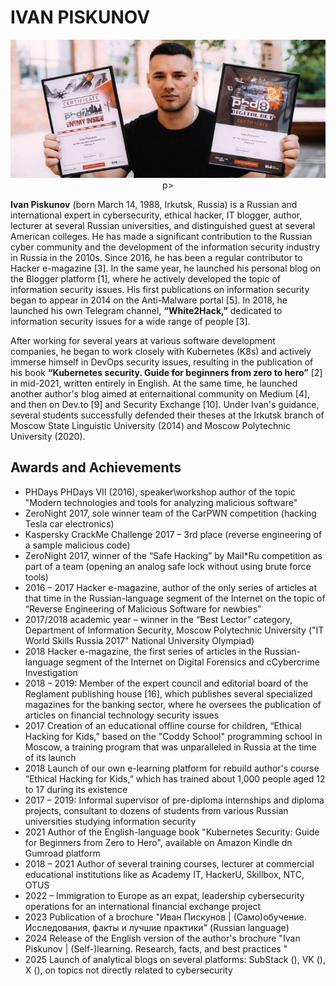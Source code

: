 
# IVAN PISKUNOV

<p align="center">
    <img src="https://github.com/D3One/ivanpiskunov/blob/main/Biography/Ivan_Piskunov_Bio.jpg"> p>

**Ivan Piskunov** (born March 14, 1988, Irkutsk, Russia) is a Russian and international expert in cybersecurity, ethical hacker, IT blogger, author, lecturer at several Russian universities, and distinguished guest at several American colleges. He has made a significant contribution to the Russian cyber community and the development of the information security industry in Russia in the 2010s. Since 2016, he has been a regular contributor to Hacker e-magazine [3]. In the same year, he launched his personal blog on the Blogger platform [1], where he actively developed the topic of information security issues. His first publications on information security began to appear in 2014 on the Anti-Malware portal [5]. In 2018, he launched his own Telegram channel, **“White2Hack,”** dedicated to information security issues for a wide range of people [3]. 

After working for several years at various software development companies, he began to work closely with Kubernetes (K8s) and actively immerse himself in DevOps security issues, resulting in the publication of his book **“Kubernetes security. Guide for beginners from zero to hero”** [2] in mid-2021, written entirely in English. At the same time, he launched another author's blog aimed at enternaitional community on Medium [4], and then on Dev.to [9] and Security Exchange [10]. Under Ivan's guidance, several students successfully defended their theses at the Irkutsk branch of Moscow State Linguistic University (2014) and Moscow Polytechnic University (2020). <br>

## Awards and Achievements
 - PHDays PHDays VII (2016), speaker\workshop author of the topic "Modern technologies and tools for analyzing malicious software"
 - ZeroNight 2017, sole winner team of the CarPWN competition (hacking Tesla car electronics)
 - Kaspersky CrackMe Challenge 2017 – 3rd place (reverse engineering of a sample malicious code)
 - ZeroNight 2017, winner of the “Safe Hacking” by Mail*Ru competition as part of a team (opening an analog safe lock without using brute force tools)
 - 2016 – 2017 Hacker e-magazine, author of the only series of articles at that time in the Russian-language segment of the Internet on the topic of “Reverse Engineering of Malicious Software for newbies”
 - 2017/2018 academic year – winner in the “Best Lector” category, Department of Information Security, Moscow Polytechnic University ("IT World Skills Russia 2017" National University Olympiad)
 - 2018 Hacker e-magazine, the first series of articles in the Russian-language segment of the Internet on Digital Forensics and cCybercrime Investigation 
 - 2018 – 2019: Member of the expert council and editorial board of the Reglament publishing house [16], which publishes several specialized magazines for the banking sector, where he oversees the publication of articles on financial technology security issues
 - 2017 Creation of an educational offline course for children, “Ethical Hacking for Kids,” based on the "Coddy School" programming school in Moscow, a training program that was unparalleled in Russia at the time of its launch
 - 2018 Launch of our own e-learning platform for rebuild author's course “Ethical Hacking for Kids,” which has trained about 1,000 people aged 12 to 17 during its existence
 - 2017 – 2019: Informal supervisor of pre-diploma internships and diploma projects, consultant to dozens of students from various Russian universities studying information security
 - 2021 Author of the English-language book "Kubernetes Security: Guide for Beginners from Zero to Hero", available on Amazon Kindle dn Gumroad platform
 - 2018 – 2021 Author of several training courses, lecturer at commercial educational institutions like as Academy IT, HackerU, Skillbox, NTC, OTUS
 - 2022 – Immigration to Europe as an expat, leadership cybersecurity operations for an international financial exchange project
 - 2023 Publication of a brochure "Иван Пискунов | (Само)обучение. Исследования, факты и лучшие практики" (Russian language)
 - 2024 Release of the English version of the author's brochure "Ivan Piskunov | (Self-)learning. Research, facts, and best practices "
 - 2025 Launch of analytical blogs on several platforms: SubStack (), VK (), X (), on topics not directly related to cybersecurity


























<!-- Ivan Piskunov, Piskunov, cybersecurity, security, cyber, DevSecOps, malware, PHDays, ZeroNights, Hyngary, expat, w2hack, white2hack, USA, EB-1A, NASA, DARPA, Black Hat, AppSec, CISO, product security, EU, relocate, immigration, startup, KrokIT, e-learning, Пискунов, Иван Пискунов, Иван, Москва, Иркутcк, Irkutsk, Moscow, Los Angeles, SecOps -->




















